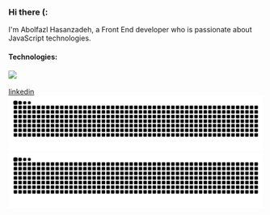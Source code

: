 <H3>Hi there (:</h3>
I'm Abolfazl Hasanzadeh, a Front End developer who is passionate about JavaScript technologies.

</br>


<h4>Technologies:</h4>
<div>
 <img src="https://skillicons.dev/icons?i=js,html,css,ts,react,nextjs,redux,bootstrap,tailwind" />
</div>

<a href='https://www.linkedin.com/in/abolfazl-hasanzadeh-98518823b/'>linkedin</a>
<a href="https://github.com/abolfazlhasanzadeh#gh-light-mode-only"><img src="https://raw.githubusercontent.com/abolfazlhasanzadeh/abolfazlhasanzadeh/output/github-contribution-grid-snake-default.svg#gh-light-mode-only" alt="My GitHub Stats"/></a><a href="https://github.com/abolfazlhasanzadeh#gh-dark-mode-only"><img src="https://raw.githubusercontent.com/abolfazlhasanzadeh/abolfazlhasanzadeh/output/github-contribution-grid-snake-dark.svg#gh-dark-mode-only" alt="My GitHub Stats"/></a>